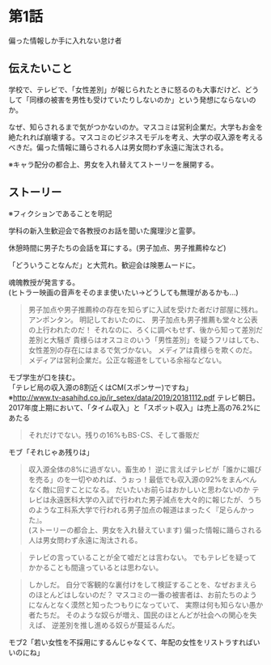 # 第1話

偏った情報しか手に入れない怠け者

## 伝えたいこと  

学校で、テレビで、「女性差別」が報じられたときに怒るのも大事だけど、どうして「同様の被害を男性も受けていたりしないのか」という発想にならないのか。  

なぜ、知らされるまで気がつかないのか。マスコミは営利企業だ。大学もお金を絶たれれば崩壊する。マスコミのビジネスモデルを考え、大学の収入源を考えるべきだ。偏った情報に踊らされる人は男女問わず永遠に淘汰される。  

※キャラ配分の都合上、男女を入れ替えてストーリーを展開する。

## ストーリー
※フィクションであることを明記  

学科の新入生歓迎会で各教授のお話を聞いた魔理沙と霊夢。  

休憩時間に男子たちの会話を耳にする。(男子加点、男子推薦枠など)  

「どういうことなんだ」と大荒れ。歓迎会は険悪ムードに。  

魂魄教授が発言する。  
(ヒトラー映画の音声をそのまま使いたい→どうしても無理があるかも...)  

> 男子加点や男子推薦枠の存在を知らずに入試を受けた者だけ部屋に残れ。アンポンタン。
> 明記しておいたのに、
> 男子加点も男子推薦も堂々と公表の上行われたのだ！
> それなのに、ろくに調べもせず、後から知って差別だ差別と大騒ぎ
> 貴様らはオスコミのいう「男性差別」を疑うフリはしても、
> 女性差別の存在にはまるで気づかない。
> メディアは貴様らを欺くのだ。
> メディアは営利企業だ。公正な報道をしている余裕などない。

モブ学生が口を挟む。  
「テレビ局の収入源の8割近くはCM(スポンサー)ですね」  
※http://www.tv-asahihd.co.jp/ir_setex/data/2019/20181112.pdf
テレビ朝日。2017年度上期において、「タイム収入」と「スポット収入」は売上高の76.2%にあたる

> それだけでない。残りの16%もBS･CS、そして番販だ

モブ「それじゃあ残りは」

> 収入源全体の8%に過ぎない。畜生め！
> 逆に言えばテレビが「誰かに媚びを売る」のを一切やめれば、うぉっ！最低でも収入源の92%をまんべんなく敵に回すことになる。
> だいたいお前らはおかしいと思わないのか
> テレビは永遠医科大学の入試で行われた男子減点を大々的に報じたが、うちのような工科系大学で行われる男子加点の報道はまったく『足らんかった』。  
> (ストーリーの都合上、男女を入れ替えています)
> 偏った情報に踊らされる人は男女問わず永遠に淘汰される。

> テレビの言っていることが全て嘘だとは言わない。
> でもテレビを疑ってかかることも間違っているとは思わない。

> しかしだ。
> 自分で客観的な裏付けをして検証することを、なぜおまえらのほとんどはしないのだ？
> マスコミの一番の被害者は、お前たちのようになんとなく漠然と知ったつもりになっていて、
> 実際は何も知らない愚か者たちだ。
> そのような奴らが増え、国民のほとんどが社会への関心を失えば、
> 逆差別を推し進める奴らが蔓延るんだ。

モブ2「若い女性を不採用にするんじゃなくて、年配の女性をリストラすればいいのにね」

> 

<!-- これも没
モブ「そしてスポンサー企業は『報ステ』ならセブン&アイHD、サントリー食品インターナショナルなどが、  
『NEWS23』ならPanasonic、ライオンなどが、  
『サンデーモーニング』ならダイワハウス工業、アース製薬、三井不動産、日本通運が」

> どこがスポンサーだろうと、スポンサーもまた営利企業。
> お前らがスポンサー企業の経営者ならどうする？
> メインとなる視聴者層をターゲットにして宣伝活動を行うだろう。

-->

<!-- 没。無理がある。
またモブ学生が口を挟む。  
「視聴者層も無視できません」

> 総務省が公開している統計データ☆を読めば一目瞭然だ。
> ☆『「情報通信メディア利用時間調査」の 5 年間データに見るテレビとネットの時間的侵蝕関係―若年層の分析を中心に』の9ページ
> http://www.tv-asahihd.co.jp/ir_setex/data/2019/20181112.pdf 


> 読んでみろ
> テレビ視聴時間は高齢者ほど、低学歴ほど、男性ほど高いのだ
> (注意:ストーリーの都合上、男女を入れ替えています。)
> 
-->
